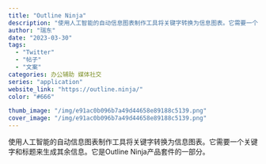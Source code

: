 ```yaml
---
title: "Outline Ninja"
description: "使用人工智能的自动信息图表制作工具将关键字转换为信息图表。它需要一个关键字和标题来生成其余信息。它是Outline Ni"
author: "瑞东"
date: "2023-03-30"
tags:
  - "Twitter"
  - "帖子"
  - "文案"
categories: 办公辅助 媒体社交
series: "application"
website_link: "https://outline.ninja/"
color: "#666"

thumb_image: "/img/e91ac0b096b7a49d44658e89188c5139.png"
cover_image: "/img/e91ac0b096b7a49d44658e89188c5139.png"
---
```


使用人工智能的自动信息图表制作工具将关键字转换为信息图表。它需要一个关键字和标题来生成其余信息。它是Outline Ninja产品套件的一部分。
